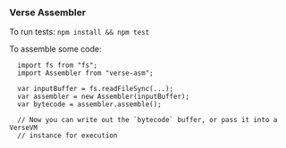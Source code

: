 ### Verse Assembler

To run tests: `npm install && npm test`

To assemble some code: 

```
  import fs from "fs";
  import Assembler from "verse-asm";
  
  var inputBuffer = fs.readFileSync(...);
  var assembler = new Assembler(inputBuffer);
  var bytecode = assembler.assemble();

  // Now you can write out the `bytecode` buffer, or pass it into a VerseVM
  // instance for execution
```
